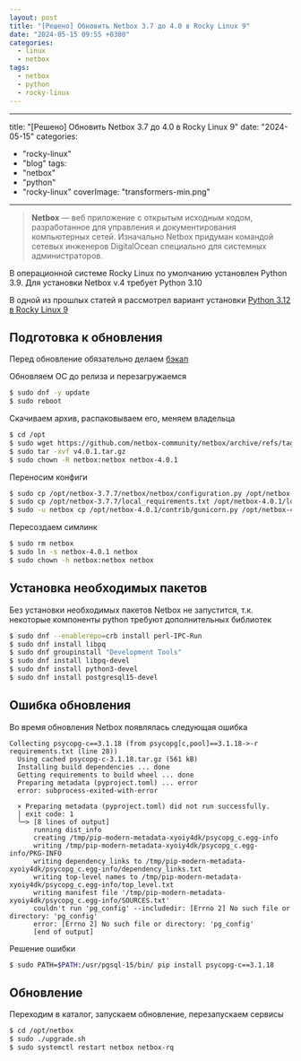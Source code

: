 ```yaml
---
layout: post
title: "[Решено] Обновить Netbox 3.7 до 4.0 в Rocky Linux 9"
date: "2024-05-15 09:55 +0300"
categories: 
  - linux
  - netbox
tags: 
  - netbox
  - python
  - rocky-linux
---
```

---
title: "[Решено] Обновить Netbox 3.7 до 4.0 в Rocky Linux 9"
date: "2024-05-15"
categories: 
  - "rocky-linux"
  - "blog"
tags: 
  - "netbox"
  - "python"
  - "rocky-linux"
coverImage: "transformers-min.png"

---

> **Netbox** — веб приложение с открытым исходным кодом, разработанное для управления и документирования компьютерных сетей. Изначально Netbox придуман командой сетевых инженеров DigitalOcean специально для системных администраторов.

В операционной системе Rocky Linux по умолчанию установлен Python 3.9. Для установки Netbox v.4 требует Python 3.10

В одной из прошлых статей я рассмотрел вариант установки [Python 3.12 в Rocky Linux 9](/2024/01/18/resheno-ustanovka-python-3-12-v-rocky-linux-9-almalinux-i-naznachaem-ego-dlja-ispolzovanija-po-umolchaniju/)

## Подготовка к обновления

Перед обновление обязательно делаем [бэкап](/2023/12/20/resheno-netbox-backup-restore-upgrade/)

Обновляем ОС до релиза и перезагружаемся

```sh
$ sudo dnf -y update
$ sudo reboot
```

Скачиваем архив, распаковываем его, меняем владельца

```sh
$ cd /opt
$ sudo wget https://github.com/netbox-community/netbox/archive/refs/tags/v4.0.1.tar.gz
$ sudo tar -xvf v4.0.1.tar.gz
$ sudo chown -R netbox:netbox netbox-4.0.1
```

Переносим конфиги

```sh
$ sudo cp /opt/netbox-3.7.7/netbox/netbox/configuration.py /opt/netbox-4.0.1/netbox/netbox/configuration.py
$ sudo cp /opt/netbox-3.7.7/local_requirements.txt /opt/netbox-4.0.1/local_requirements.txt
$ sudo -u netbox cp /opt/netbox-4.0.1/contrib/gunicorn.py /opt/netbox-4.0.1/gunicorn.py
```

Пересоздаем симлинк

```sh
$ sudo rm netbox
$ sudo ln -s netbox-4.0.1 netbox
$ sudo chown -h netbox:netbox netbox
```

## Установка необходимых пакетов

Без установки необходимых пакетов Netbox не запустится, т.к. некоторые компоненты python требуют дополнительных библиотек

```sh
$ sudo dnf --enablerepo=crb install perl-IPC-Run
$ sudo dnf install libpq
$ sudo dnf groupinstall "Development Tools"
$ sudo dnf install libpq-devel
$ sudo dnf install python3-devel
$ sudo dnf install postgresql15-devel
```

## Ошибка обновления

Во время обновления Netbox появлялась следующая ошибка

```
Collecting psycopg-c==3.1.18 (from psycopg[c,pool]==3.1.18->-r requirements.txt (line 28))
  Using cached psycopg-c-3.1.18.tar.gz (561 kB)
  Installing build dependencies ... done
  Getting requirements to build wheel ... done
  Preparing metadata (pyproject.toml) ... error
  error: subprocess-exited-with-error

  × Preparing metadata (pyproject.toml) did not run successfully.
  │ exit code: 1
  ╰─> [8 lines of output]
      running dist_info
      creating /tmp/pip-modern-metadata-xyoiy4dk/psycopg_c.egg-info
      writing /tmp/pip-modern-metadata-xyoiy4dk/psycopg_c.egg-info/PKG-INFO
      writing dependency_links to /tmp/pip-modern-metadata-xyoiy4dk/psycopg_c.egg-info/dependency_links.txt
      writing top-level names to /tmp/pip-modern-metadata-xyoiy4dk/psycopg_c.egg-info/top_level.txt
      writing manifest file '/tmp/pip-modern-metadata-xyoiy4dk/psycopg_c.egg-info/SOURCES.txt'
      couldn't run 'pg_config' --includedir: [Errno 2] No such file or directory: 'pg_config'
      error: [Errno 2] No such file or directory: 'pg_config'
      [end of output]
```

Решение ошибки

```sh
$ sudo PATH=$PATH:/usr/pgsql-15/bin/ pip install psycopg-c==3.1.18
```

## Обновление

Переходим в каталог, запускаем обновление, перезапускаем сервисы

```sh
$ cd /opt/netbox
$ sudo ./upgrade.sh
$ sudo systemctl restart netbox netbox-rq
```